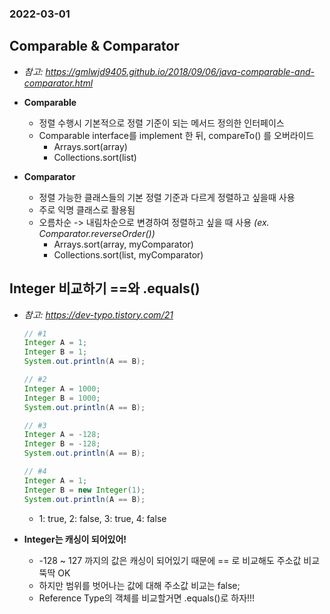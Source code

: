 ### 2022-03-01

## Comparable & Comparator
- *참고: https://gmlwjd9405.github.io/2018/09/06/java-comparable-and-comparator.html*
- **Comparable**
  - 정렬 수행시 기본적으로 정렬 기준이 되는 메서드 정의한 인터페이스
  - Comparable interface를 implement 한 뒤, compareTo() 를 오버라이드
    - Arrays.sort(array)
    - Collections.sort(list)

- **Comparator**
  - 정렬 가능한 클래스들의 기본 정렬 기준과 다르게 정렬하고 싶을때 사용
  - 주로 익명 클래스로 활용됨
  - 오름차순 -> 내림차순으로 변경하여 정렬하고 싶을 때 사용 *(ex. Comparator.reverseOrder())*
    - Arrays.sort(array, myComparator)
    - Collections.sort(list, myComparator)

## Integer 비교하기 ==와 .equals()
- *참고: https://dev-typo.tistory.com/21*
    ```java
    // #1
    Integer A = 1;
    Integer B = 1;
    System.out.println(A == B);
    
    // #2
    Integer A = 1000;
    Integer B = 1000;
    System.out.println(A == B);
    
    // #3
    Integer A = -128;
    Integer B = -128;
    System.out.println(A == B);
    
    // #4
    Integer A = 1;
    Integer B = new Integer(1);
    System.out.println(A == B);
    ```
    - 1: true, 2: false, 3: true, 4: false

- **Integer는 캐싱이 되어있어!**
  - -128 ~ 127 까지의 값은 캐싱이 되어있기 때문에 == 로 비교해도 주소값 비교 뚝딱 OK
  - 하지만 범위를 벗어나는 값에 대해 주소값 비교는 false;
  - Reference Type의 객체를 비교할거면 .equals()로 하자!!!
